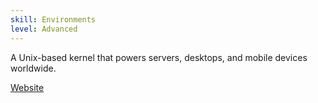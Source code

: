 ```yaml
---
skill: Environments
level: Advanced
---
```


A Unix-based kernel that powers servers, desktops, and mobile devices worldwide.

[Website](https://kernel.org)
